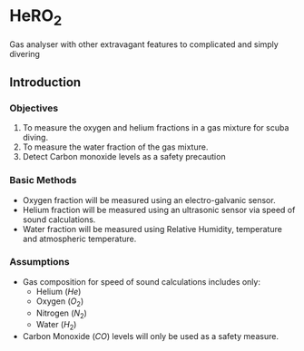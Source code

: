 # HeRO<sub>2</sub>

Gas analyser with other extravagant features to complicated and simply divering

## Introduction

### Objectives

 1. To measure the oxygen and helium fractions in a gas mixture for scuba diving.
 2. To measure the water fraction of the gas mixture.
 3. Detect Carbon monoxide levels as a safety precaution

### Basic Methods

- Oxygen fraction will be measured using an electro-galvanic sensor.
- Helium fraction will be measured using an ultrasonic sensor via speed of sound calculations.
- Water fraction will be measured using Relative Humidity, temperature and atmospheric temperature.

### Assumptions

- Gas composition for speed of sound calculations includes only:
  - Helium ($He$)
  - Oxygen ($O_2$)
  - Nitrogen ($N_2$)
  - Water ($H_2$)
- Carbon Monoxide ($CO$) levels will only be used as a safety measure.